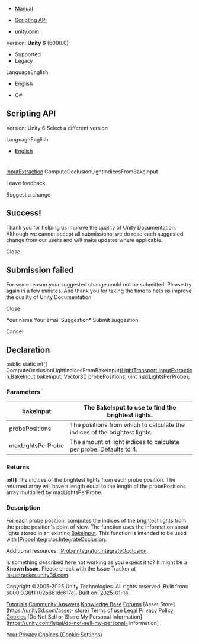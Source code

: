 [ ]()

  * [Manual](../Manual/index.html)
  * [Scripting API](../ScriptReference/index.html)

  * [unity.com](https://unity.com/)

Version: **Unity 6** (6000.0)

  * Supported
  * Legacy

LanguageEnglish

  * [English]()

  * C#

[ ](https://docs.unity3d.com)

## Scripting API

Version: Unity 6 Select a different version

LanguageEnglish

  * [English]()

#
[InputExtraction](LightTransport.InputExtraction.html).ComputeOcclusionLightIndicesFromBakeInput

Leave feedback

Suggest a change

## Success!

Thank you for helping us improve the quality of Unity Documentation. Although
we cannot accept all submissions, we do read each suggested change from our
users and will make updates where applicable.

Close

## Submission failed

For some reason your suggested change could not be submitted. Please <a>try
again</a> in a few minutes. And thank you for taking the time to help us
improve the quality of Unity Documentation.

Close

Your name Your email Suggestion* Submit suggestion

Cancel

[ ]()

## Declaration

public static int[]
ComputeOcclusionLightIndicesFromBakeInput([LightTransport.InputExtraction.BakeInput](LightTransport.InputExtraction.BakeInput.html)
bakeInput, Vector3[] probePositions, uint maxLightsPerProbe);

### Parameters

bakeInput | The BakeInput to use to find the brightest lights.  
---|---  
probePositions | The positions from which to calculate the indices of the brightest lights.  
maxLightsPerProbe | The amount of light indices to calculate per probe. Defaults to 4.  
  
### Returns

**int[]** The indices of the brightest lights from each probe position. The
returned array will have a length equal to the length of the probePositions
array multiplied by maxLightsPerProbe.

### Description

For each probe position, computes the indices of the brightest lights from the
probe position's point of view. The function uses the information about lights
stored in an existing
[BakeInput](LightTransport.InputExtraction.BakeInput.html). This function is
intended to be used with
[IProbeIntegrator.IntegrateOcclusion](LightTransport.IProbeIntegrator.IntegrateOcclusion.html).

Additional resources:
[IProbeIntegrator.IntegrateOcclusion](LightTransport.IProbeIntegrator.IntegrateOcclusion.html).

Is something described here not working as you expect it to? It might be a
**Known Issue**. Please check with the Issue Tracker at
[issuetracker.unity3d.com](https://issuetracker.unity3d.com).

Copyright ©2005-2025 Unity Technologies. All rights reserved. Built from:
6000.0.36f1 (02b661dc617c). Built on: 2025-01-14.

[Tutorials](https://unity3d.com/learn) [Community
Answers](https://answers.unity3d.com) [Knowledge
Base](https://support.unity3d.com/hc/en-us)
[Forums](https://forum.unity3d.com) [Asset Store](https://unity3d.com/asset-
store) [Terms of use](https://docs.unity3d.com/Manual/TermsOfUse.html)
[Legal](https://unity.com/legal) [Privacy
Policy](https://unity.com/legal/privacy-policy)
[Cookies](https://unity.com/legal/cookie-policy) [Do Not Sell or Share My
Personal Information](https://unity.com/legal/do-not-sell-my-personal-
information)

[Your Privacy Choices (Cookie Settings)](javascript:void\(0\);)


